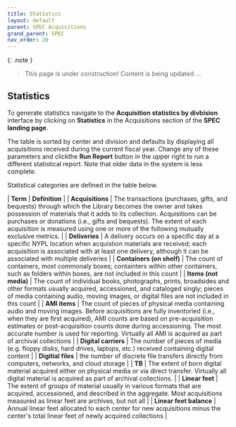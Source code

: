 ```yaml
---
title: Statistics
layout: default
parent: SPEC Acquisitions
grand_parent: SPEC
nav_order: 20
---
```


{: .note }
> This page is under construction! 
> Content is being updated ...

## Statistics
To generate statistics navigate to the **Acquisition statistics by divbision** interface by clicking on **Statistics** in the Acquisitions section of the **SPEC landing page**.

The table is sorted by center and division and defaults by displaying all acquisitions received during the current fiscal year. Change any of these parameters and clickthe **Run Report** button in the upper right to run a different statistical report. Note that older data in the system is less complete.

Statistical categories are defined in the table below.

| **Term** | **Definition** |
| **Acquisitions** | The transactions (purchases, gifts, and bequests) through which the Library becomes the owner and takes possession of materials that it adds to its collection. Acquisitions can be purchases or donations (i.e., gifts and bequests). The extent of each acquisition is measured using one or more of the following mutually exclusive metrics. |
| **Deliveries** | A delivery occurs on a specific day at a specific NYPL location when acquistion materials are received; each acquisition is associated with at least one delivery, although it can be associated with multiple deliveries |
| **Containers (on shelf)** | The count of containers, most commonaly boxes; containters within other containers, such as folders within boxes, are not included in this count |
| **Items (not media)** | The count of individual books, photographs, prints, broadsides and other formats usually acquired, accessioned, and cataloged singly; pieces of media containing audio, moving images, or digital files are not included in this count |
| **AMI items** | The count of pieces of physical media containing audio and moving images. Before acquisitions are fully inventoried (i.e., when they are first acquired), AMI counts are based on pre-acquisition estimates or post-acquisition counts done during accessioning. The most accurate number is used for reporting. Virtually all AMI is acquired as part of archival collections |
| **Digital carriers** | The number of pieces of media (e.g. floppy disks, hard drives, laptops, etc.) received containing digital content  |
| **Digitial files** | the number of discrete file transfers directly from computers, networks, and cloud storage |
| **TB** | The extent of born digital material acquired either on physical media or via direct transfer. Virtually all digital material is acquired as part of archival collections. |
| **Linear feet** | The extent of groups of material usually in various formats that are acquired, accessioned, and described in the aggregate. Most acquisitions measured as linear feet are archives, but not all |
| **Linear feet balance** | Annual linear feet allocated to each center for new acquisitions minus the center's total linear feet of newly acquired collections |
